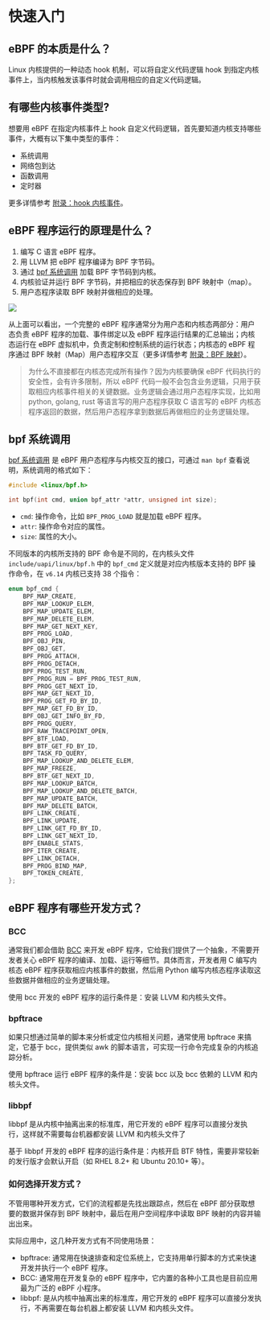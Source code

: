 # 快速入门

## eBPF 的本质是什么？

Linux 内核提供的一种动态 hook 机制，可以将自定义代码逻辑 hook 到指定内核事件上，当内核触发该事件时就会调用相应的自定义代码逻辑。

## 有哪些内核事件类型?

想要用 eBPF 在指定内核事件上 hook 自定义代码逻辑，首先要知道内核支持哪些事件，大概有以下集中类型的事件：

- 系统调用
- 网络包到达
- 函数调用
- 定时器

更多详情参考 [附录：hook 内核事件](appendix/hook-events)。

## eBPF 程序运行的原理是什么？

1. 编写 C 语言 eBPF 程序。
2. 用 LLVM 把 eBPF 程序编译为 BPF 字节码。
3. 通过 [bpf 系统调用](https://man7.org/linux/man-pages/man2/bpf.2.html) 加载 BPF 字节码到内核。
4. 内核验证并运行 BPF 字节码，并把相应的状态保存到 BPF 映射中（map）。
5. 用户态程序读取 BPF 映射并做相应的处理。

![](https://image-host-1251893006.cos.ap-chengdu.myqcloud.com/2025%2F07%2F10%2F20250710140201.png)

从上面可以看出，一个完整的 eBPF 程序通常分为用户态和内核态两部分：用户态负责 eBPF 程序的加载、事件绑定以及 eBPF 程序运行结果的汇总输出；内核态运行在 eBPF 虚拟机中，负责定制和控制系统的运行状态；内核态的 eBPF 程序通过 BPF 映射（Map）用户态程序交互（更多详情参考 [附录：BPF 映射](appendix/bpf-map)）。

> 为什么不直接都在内核态完成所有操作？因为内核要确保 eBPF 代码执行的安全性，会有许多限制，所以 eBPF 代码一般不会包含业务逻辑，只用于获取相应内核事件相关的关键数据。业务逻辑会通过用户态程序实现，比如用 python, golang, rust 等语言写的用户态程序获取 C 语言写的 eBPF 内核态程序返回的数据，然后用户态程序拿到数据后再做相应的业务逻辑处理。

## bpf 系统调用

[bpf 系统调用](https://man7.org/linux/man-pages/man2/bpf.2.html) 是 eBPF 用户态程序与内核交互的接口，可通过 `man bpf` 查看说明，系统调用的格式如下：

```c
#include <linux/bpf.h>

int bpf(int cmd, union bpf_attr *attr, unsigned int size);
```

- `cmd`: 操作命令，比如 `BPF_PROG_LOAD` 就是加载 eBPF 程序。
- `attr`: 操作命令对应的属性。
- `size`: 属性的大小。

不同版本的内核所支持的 BPF 命令是不同的，在内核头文件 `include/uapi/linux/bpf.h` 中的 `bpf_cmd` 定义就是对应内核版本支持的 BPF 操作命令，在 `v6.14` 内核已支持 38 个指令：

```c
enum bpf_cmd {
	BPF_MAP_CREATE,
	BPF_MAP_LOOKUP_ELEM,
	BPF_MAP_UPDATE_ELEM,
	BPF_MAP_DELETE_ELEM,
	BPF_MAP_GET_NEXT_KEY,
	BPF_PROG_LOAD,
	BPF_OBJ_PIN,
	BPF_OBJ_GET,
	BPF_PROG_ATTACH,
	BPF_PROG_DETACH,
	BPF_PROG_TEST_RUN,
	BPF_PROG_RUN = BPF_PROG_TEST_RUN,
	BPF_PROG_GET_NEXT_ID,
	BPF_MAP_GET_NEXT_ID,
	BPF_PROG_GET_FD_BY_ID,
	BPF_MAP_GET_FD_BY_ID,
	BPF_OBJ_GET_INFO_BY_FD,
	BPF_PROG_QUERY,
	BPF_RAW_TRACEPOINT_OPEN,
	BPF_BTF_LOAD,
	BPF_BTF_GET_FD_BY_ID,
	BPF_TASK_FD_QUERY,
	BPF_MAP_LOOKUP_AND_DELETE_ELEM,
	BPF_MAP_FREEZE,
	BPF_BTF_GET_NEXT_ID,
	BPF_MAP_LOOKUP_BATCH,
	BPF_MAP_LOOKUP_AND_DELETE_BATCH,
	BPF_MAP_UPDATE_BATCH,
	BPF_MAP_DELETE_BATCH,
	BPF_LINK_CREATE,
	BPF_LINK_UPDATE,
	BPF_LINK_GET_FD_BY_ID,
	BPF_LINK_GET_NEXT_ID,
	BPF_ENABLE_STATS,
	BPF_ITER_CREATE,
	BPF_LINK_DETACH,
	BPF_PROG_BIND_MAP,
	BPF_TOKEN_CREATE,
};
```

## eBPF 程序有哪些开发方式？

### BCC

通常我们都会借助 [BCC](https://github.com/iovisor/bcc) 来开发 eBPF 程序，它给我们提供了一个抽象，不需要开发者关心 eBPF 程序的编译、加载、运行等细节。具体而言，开发者用 C 编写内核态 eBPF 程序获取相应内核事件的数据，然后用 Python 编写内核态程序读取这些数据并做相应的业务逻辑处理。

使用 bcc 开发的 eBPF 程序的运行条件是：安装 LLVM 和内核头文件。

### bpftrace

如果只想通过简单的脚本来分析或定位内核相关问题，通常使用 bpftrace 来搞定，它基于 bcc，提供类似 awk 的脚本语言，可实现一行命令完成复杂的内核追踪分析。

使用 bpftrace 运行 eBPF 程序的条件是：安装 bcc 以及 bcc 依赖的 LLVM 和内核头文件。

### libbpf

libbpf 是从内核中抽离出来的标准库，用它开发的 eBPF 程序可以直接分发执行，这样就不需要每台机器都安装 LLVM 和内核头文件了

基于 libbpf 开发的 eBPF 程序的运行条件是：内核开启 BTF 特性，需要非常较新的发行版才会默认开启（如 RHEL 8.2+ 和 Ubuntu 20.10+ 等）。

### 如何选择开发方式？

不管用哪种开发方式，它们的流程都是先找出跟踪点，然后在 eBPF 部分获取想要的数据并保存到 BPF 映射中，最后在用户空间程序中读取 BPF 映射的内容并输出出来。

实际应用中，这几种开发方式有不同使用场景：
- bpftrace: 通常用在快速排查和定位系统上，它支持用单行脚本的方式来快速开发并执行一个 eBPF 程序。
- BCC: 通常用在开发复杂的 eBPF 程序中，它内置的各种小工具也是目前应用最为广泛的 eBPF 小程序。
- libbpf: 是从内核中抽离出来的标准库，用它开发的 eBPF 程序可以直接分发执行，不再需要在每台机器上都安装 LLVM 和内核头文件。
